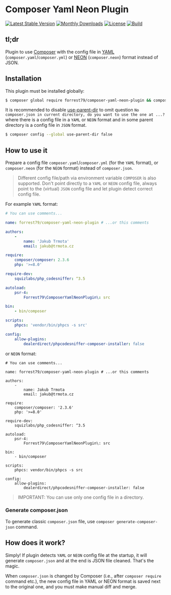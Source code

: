# Composer Yaml Neon Plugin

[![Latest Stable Version](https://poser.pugx.org/forrest79/composer-yaml-neon-plugin/v)](//packagist.org/packages/forrest79/composer-yaml-neon-plugin)
[![Monthly Downloads](https://poser.pugx.org/forrest79/composer-yaml-neon-plugin/d/monthly)](//packagist.org/packages/forrest79/composer-yaml-neon-plugin)
[![License](https://poser.pugx.org/forrest79/composer-yaml-neon-plugin/license)](//packagist.org/packages/forrest79/composer-yaml-neon-plugin)
[![Build](https://github.com/forrest79/composer-yaml-neon-plugin/actions/workflows/build.yml/badge.svg?branch=master)](https://github.com/forrest79/composer-yaml-neon-plugin/actions/workflows/build.yml)

## tl;dr

Plugin to use [Composer](https://github.com/composer/composer) with the config file in [YAML](https://yaml.org/) (`composer.yaml`/`composer.yml`) or [NEON](https://ne-on.org/) (`composer.neon`) format instead of JSON.


## Installation

This plugin must be installed globally:

```bash
$ composer global require forrest79/composer-yaml-neon-plugin && composer global update
```

It is recommended to disable [use-parent-dir](https://getcomposer.org/doc/06-config.md#use-parent-dir) to omit question `No composer.json in current directory, do you want to use the one at ...?` where there is a config file in a `YAML` or `NEON` format and in some parent directory is a config file in `JSON` format. 

```bash
$ composer config --global use-parent-dir false
```


## How to use it

Prepare a config file `composer.yaml`/`composer.yml` (for the `YAML` format), or `composer.neon` (for the `NEON` format) instead of `composer.json`.

> Different config file/path via environment variable `COMPOSER` is also supported. Don't point directly to a `YAML` or `NEON` config file, always point to the (virtual) `JSON` config file and let plugin detect correct config file.

For example `YAML` format:

```yaml
# You can use comments...

name: forrest79/composer-yaml-neon-plugin # ...or this comments

authors:
    -
        name: 'Jakub Trmota'
        email: jakub@trmota.cz

require:
    composer/composer: 2.3.6
    php: '>=8.0'

require-dev:
    squizlabs/php_codesniffer: ^3.5

autoload:
    psr-4:
        Forrest79\ComposerYamlNeonPlugin\: src

bin:
    - bin/composer

scripts:
    phpcs: 'vendor/bin/phpcs -s src'

config:
    allow-plugins:
        dealerdirect/phpcodesniffer-composer-installer: false
```

or `NEON` format:

```
# You can use comments...

name: forrest79/composer-yaml-neon-plugin # ...or this comments

authors:
	-
		name: Jakub Trmota
		email: jakub@trmota.cz

require:
	composer/composer: '2.3.6'
	php: '>=8.0'

require-dev:
	squizlabs/php_codesniffer: ^3.5

autoload:
	psr-4:
		Forrest79\ComposerYamlNeonPlugin\: src

bin:
	- bin/composer

scripts:
	phpcs: vendor/bin/phpcs -s src

config:
	allow-plugins:
		dealerdirect/phpcodesniffer-composer-installer: false
```

> IMPORTANT: You can use only one config file in a directory.


### Generate composer.json

To generate classic `composer.json` file, use `composer generate-composer-json` command.


## How does it work?

Simply! If plugin detects `YAML` or `NEON` config file at the startup, it will generate `composer.json` and at the end is JSON file cleaned. That's the magic.

When `composer.json` is changed by Composer (i.e., after `composer require` command etc.), the new config file in YAML or NEON format is saved next to the original one, and you must make manual diff and merge.
